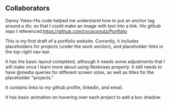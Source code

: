 ## Collaborators 
Danny Yates-His code helped me understand how to put an anchor tag around a div, so that I could make an image with text into a link. His github repo I referenced:https://github.com/cycoconutz/Portfolio

This is my first draft of a portfolio website. Currently, it includes placeholders for projects (under the work section), and placeholder links in the top-right nav-bar.

It has the basic layout completed, although it needs some adjustments that I will make once I learn more about using flexboxes properly. It still needs to have @media queries for different screen sizes, as well as titles for the placeholder "projects."

It contains links to my github profile, linkedin, and email.

It has basic animation on hovering over each project to add a box shadow.